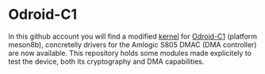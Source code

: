 # Odroid-C1

In this github account you will find a modified [kernel](https://github.com/szz-dvl/linux) for [Odroid-C1](https://dn.odroid.com/S805/Datasheet/S805_Datasheet%20V0.8%2020150126.pdf) (platform meson8b), concretelly drivers for the Amlogic S805 DMAC (DMA controller) are now available. This repository holds some modules made explicitely to test the device, both its cryptography and DMA capabilities.
